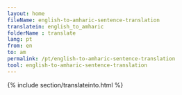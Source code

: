 ```yaml
---
layout: home
fileName: english-to-amharic-sentence-translation
translatein: english_to_amharic
folderName : translate
lang: pt
from: en
to: am
permalink: /pt/english-to-amharic-sentence-translation
tool: english-to-amharic-sentence-translation
---
```

{% include section/translateinto.html %}    